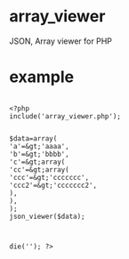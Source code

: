 array_viewer
============

JSON, Array viewer for PHP

example
============
<code>
&lt;?php
include('array_viewer.php');

$data=array(
  'a'=&gt;'aaaa',
  'b'=&gt;'bbbb',
  'c'=&gt;array(
    'cc'=&gt;array(
      'ccc'=&gt;'ccccccc',
      'ccc2'=&gt;'ccccccc2',
    ),
  ),
);
json_viewer($data);

die('');
?&gt;
</code>
